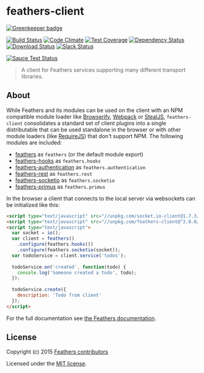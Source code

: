 # feathers-client

[![Greenkeeper badge](https://badges.greenkeeper.io/feathersjs/feathers-client.svg)](https://greenkeeper.io/)

[![Build Status](https://travis-ci.org/feathersjs/feathers-client.png?branch=master)](https://travis-ci.org/feathersjs/feathers-client)
[![Code Climate](https://codeclimate.com/github/feathersjs/feathers-client.png)](https://codeclimate.com/github/feathersjs/feathers-client)
[![Test Coverage](https://codeclimate.com/github/feathersjs/feathers-client/badges/coverage.svg)](https://codeclimate.com/github/feathersjs/feathers-client/coverage)
[![Dependency Status](https://img.shields.io/david/feathersjs/feathers-client.svg?style=flat-square)](https://david-dm.org/feathersjs/feathers-client)
[![Download Status](https://img.shields.io/npm/dm/feathers-client.svg?style=flat-square)](https://www.npmjs.com/package/feathers-client)
[![Slack Status](http://slack.feathersjs.com/badge.svg)](http://slack.feathersjs.com)

[![Sauce Test Status](https://saucelabs.com/browser-matrix/feathersjs.svg)](https://saucelabs.com/u/feathersjs)

> A client for Feathers services supporting many different transport libraries.

## About

While Feathers and its modules can be used on the client with an NPM compatible module loader like [Browserify](http://browserify.org/), [Webpack](https://webpack.github.io/) or [StealJS](http://stealjs.com), `feathers-client` consolidates a standard set of client plugins into a single distributable that can be used standalone in the browser or with other module loaders (like [RequireJS](http://requirejs.org/)) that don't support NPM. The following modules are included:

- [feathers](https://github.com/feathersjs/feathers) as `feathers` (or the default module export)
- [feathers-hooks](https://github.com/feathersjs/feathers-hooks) as `feathers.hooks`
- [feathers-authentication](https://github.com/feathersjs/feathers-authentication) as `feathers.authentication`
- [feathers-rest](https://github.com/feathersjs/feathers-rest) as `feathers.rest`
- [feathers-socketio](https://github.com/feathersjs/feathers-socketio) as `feathers.socketio`
- [feathers-primus](https://github.com/feathersjs/feathers-primus) as `feathers.primus`

In the browser a client that connects to the local server via websockets can be initialized like this:

```html
<script type="text/javascript" src="//unpkg.com/socket.io-client@1.7.3/dist/socket.io.js"></script>
<script type="text/javascript" src="//unpkg.com/feathers-client@^2.0.0/dist/feathers.js"></script>
<script type="text/javascript">
  var socket = io();
  var client = feathers()
    .configure(feathers.hooks())
    .configure(feathers.socketio(socket));
  var todoService = client.service('todos');
  
  todoService.on('created', function(todo) {
    console.log('Someone created a todo', todo);
  });
  
  todoService.create({
    description: 'Todo from client'
  });
</script>
```

For the full documentation see [the Feathers documentation](http://docs.feathersjs.com/clients/feathers.html).

## License

Copyright (c) 2015 [Feathers contributors](https://github.com/feathersjs/feathers-client/graphs/contributors)

Licensed under the [MIT license](LICENSE).

